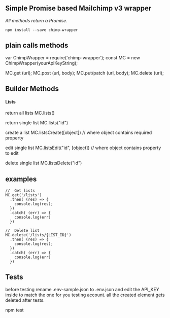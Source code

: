 ## Simple Promise based Mailchimp v3 wrapper
*All methods return a Promise.*

    npm install --save chimp-wrapper


## plain calls methods
  var ChimpWrapper = require('chimp-wrapper');
  const MC = new ChimpWrapper(yourApiKeyString);

  MC.get (url);
  MC.post (url, body);
  MC.put/patch (url, body);
  MC.delete (url);

## Builder Methods
#### Lists
return all lists
  MC.lists()

return single list
  MC.lists("id")

create a list
  MC.listsCreate([object]) // where object contains required property

edit single list
  MC.listsEdit("id", [object]) // where object contains property to edit

delete single list
  MC.listsDelete("id")

## examples

    //  Get lists
    MC.get('/lists')
      .then( (res) => {
        console.log(res);
      })
      .catch( (err) => {
        console.log(err)
      })

    //  Delete list
    MC.delete('/lists/{LIST_ID}')
      .then( (res) => {
        console.log(res);
      })
      .catch( (err) => {
        console.log(err)
      })

## Tests
before testing rename .env-sample.json to .env.json and edit the API_KEY inside to match the one for you testing account.
all the created element gets deleted after tests.

  npm test
